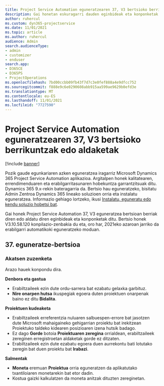 ```yaml
---
title: Project Service Automation eguneratzearen 37, V3 bertsioko berrikuntzak edo aldaketak
description: Gai honetan eskuragarri dauden eginbideak eta konponketak zerrendatzen dira Microsoft Dynamics 365 Project Service Automation Eguneratu 37. bertsioa, V3.
author: ruhercul
ms.custom: dyn365-projectservice
ms.date: 11/01/2021
ms.topic: article
ms.author: ruhercul
audience: Admin
search.audienceType:
- admin
- customizer
- enduser
search.app:
- D365CE
- D365PS
- ProjectOperations
ms.openlocfilehash: 7bd00ccbb09fb43f7d7c3e0fef888a4e9dfcc752
ms.sourcegitcommit: f888e9c6e0290608abb915aa599ae9629b0efd3e
ms.translationtype: MT
ms.contentlocale: eu-ES
ms.lasthandoff: 11/01/2021
ms.locfileid: "7727590"
---
```

# <a name="whats-new-or-changed-in-project-service-automation-update-release-37-v3"></a>Project Service Automation eguneratzearen 37, V3 bertsioko berrikuntzak edo aldaketak

[!include [banner](../includes/psa-now-project-operations.md)]

Pozik gaude egunkariaren azken eguneratzea iragarriz Microsoft Dynamics 365 Project Service Automation aplikazioa. Argitalpen honek kalitatearen, errendimenduaren eta erabilgarritasunaren hobekuntza garrantzitsuak ditu. Dynamics 365 9.x-rekin bateragarria da. Bertsio hau eguneratzeko, bisitatu Admin Zentroa Dynamics 365 lineako soluzioen orria eta instalatu eguneratzea. Informazio gehiago lortzeko, ikusi [Instalatu, eguneratu edo kendu soluzio hobetsi bat](/power-platform/admin/install-remove-preferred-solution).

Gai honek Project Service Automation 37, V3 eguneratzea bertsioan berriak diren edo aldatu diren eginbideak eta konponketak ditu. Bertsio honek V3.10.58.120 konpilazio-zenbakia du eta, oro har, 2021eko azaroan jarriko da erabilgarri automatikoki eguneratzeko moduan.

## <a name="update-release-37"></a>37. eguneratze-bertsioa

### <a name="bug-fixes"></a>Akatsen zuzenketa

Arazo hauek konpondu dira.

**Denbora eta gastua**
- Erabiltzaileek ezin dute ordu-sarrera bat ezabatu gelaxka garbituz.
- **Nire onarpen hutsa** ikuspegiak egoera duten proiektuen onarpenak baino ez ditu **Bidalita**.

**Proiektuen kudeaketa**
- Erabiltzaileek erreferentzia nuluaren salbuespen-errore bat jasotzen dute Microsoft mahaigaineko gehigarrian proiektu bat irekitzean Proiektuko taldeko kidearen posizioaren izena hutsik badago.
- Ez dago **Gorde** botoia **Proiektuaren zeregina** orrialdean, erabiltzaileek zereginen erregistroetan aldaketak gorde ez ditzaten.
- Erabiltzaileek ezin dute ezabatu egoera duen aurrekontu bati lotutako zeregin bat duen proiektu bat **Irabazi**.

**Salmentak**
- **Moneta** eremuan **Proiektua** orria eguneratzen da aplikatutako txantiloiaren monetarekin bat etor dadin.
- Kostua gaizki kalkulatzen da moneta anitzak dituzten zereginetan.
